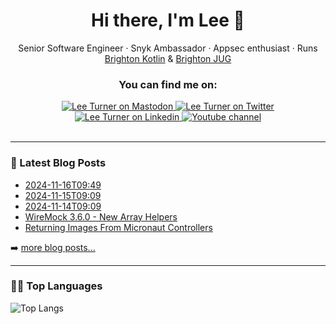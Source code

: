 <div align="center">

# Hi there, I'm Lee 👋

Senior Software Engineer · Snyk Ambassador · Appsec enthusiast ·
Runs [Brighton Kotlin](https://www.meetup.com/Brighton-Kotlin/) & [Brighton JUG](https://www.meetup.com/brighton-jug/)

### You can find me on:

<div align="center">
<a href="https://hachyderm.io/@leeturner">
    <img alt="Lee Turner on Mastodon" src="https://img.shields.io/badge/Mastodon-6364FF?style=for-the-badge&logo=Mastodon&logoColor=white">
</a>
<a href="https://twitter.com/leeturner">
    <img alt="Lee Turner on Twitter" src="https://img.shields.io/badge/Twitter-1DA1F2?style=for-the-badge&logo=twitter&logoColor=white">
</a>
<a href="https://www.linkedin.com/in/turnerlee/">
    <img alt="Lee Turner on Linkedin" src="https://img.shields.io/badge/LinkedIn-0077B5?style=for-the-badge&logo=linkedin&logoColor=white">
</a>
<a href="https://www.youtube.com/@leeturner">
    <img alt="Youtube channel" src="https://img.shields.io/badge/YouTube-FF0000?style=for-the-badge&logo=youtube&logoColor=white">
</a>
</div>
<br>
</div>

---
### 📕 Latest Blog Posts

<!-- BLOG-POST-LIST:START -->
- [2024-11-16T09:49](https://leeturner.me/microblog/2024-11-16t09-49/)
- [2024-11-15T09:09](https://leeturner.me/microblog/2024-11-15t09-09/)
- [2024-11-14T09:09](https://leeturner.me/microblog/2024-11-14t09-09/)
- [WireMock 3.6.0 - New Array Helpers](https://leeturner.me/post/wiremock-3-6-0-array-helpers/)
- [Returning Images From Micronaut Controllers](https://leeturner.me/post/returning-images-from-micronaut-controllers/)
<!-- BLOG-POST-LIST:END -->

➡️ [more blog posts...](https://leeturner.me/)

---

### 👩‍💻 Top Languages

![Top Langs](https://github-readme-stats.vercel.app/api/top-langs/?username=leeturner&langs_count=8&layout=compact&theme=dark)

